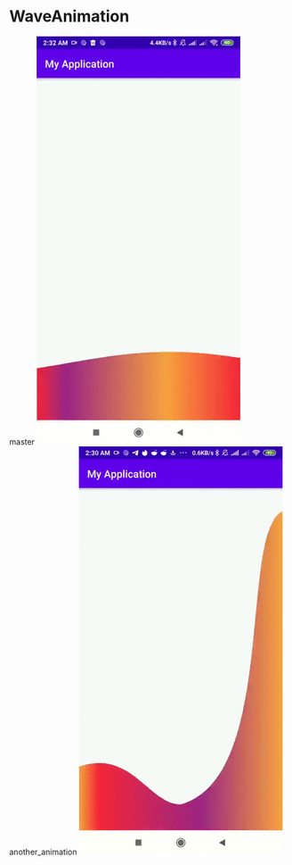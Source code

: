 # WaveAnimation
master 
![Alt Text](https://github.com/andreyocheretyanyi/WaveAnimation/blob/master/1.gif)
another_animation 
![Alt Text](https://github.com/andreyocheretyanyi/WaveAnimation/blob/master/2.gif)
